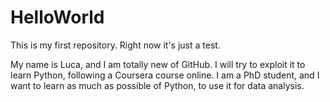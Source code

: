 # HelloWorld
This is my first repository. Right now it's just a test.

My name is Luca, and I am totally new of GitHub. I will try to exploit it to learn Python, following a Coursera course online.
I am a PhD student, and I want to learn as much as possible of Python, to use it for data analysis.
